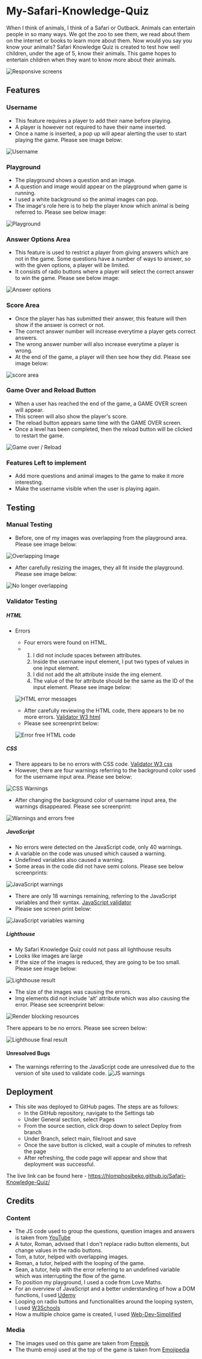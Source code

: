 # My-Safari-Knowledge-Quiz

When I think of animals, I think of a Safari or Outback. Animals can entertain people in so many ways. We got the zoo to see them, we read about them on the internet or books to learn more about them. Now would you say you know your animals? Safari Knowledge Quiz is created to test how well children, under the age of 5, know their animals. This game hopes to entertain children when they want to know more about their animals. 

![Responsive screens](README.md.docs/amiresponsive-screens.png)

## Features 

### Username
- This feature requires a player to add their name before playing.
- A player is however not required to have their name inserted.
- Once a name is inserted, a pop up will apear alerting the user to start playing the game. Please see image below:

![Username](README.md.docs/username-alert.png)

### Playground
- The playground shows a question and an image.
- A question and image would appear on the playground when game is running.
- I used a white background so the animal images can pop.
- The image's role here is to help the player know which animal is being referred to. Please see below image:

![Playground](README.md.docs/playground-screen.png)

### Answer Options Area
- This feature is used to restrict a player from giving answers which are not in the game. Some questions have a number of ways to answer, so with the given options, a player will be limited.
- It consists of radio buttons where a player will select the correct answer to win the game. Please see below image:

![Answer options](README.md.docsanswer-options.png)

### Score Area
- Once the player has has submitted their answer, this feature will then show if the answer is correct or not.
- The correct answer number will increase everytime a player gets correct answers.
- The wrong answer number will also increase everytime a player is wrong.
- At the end of the game, a player will then see how they did. Please see image below:

![score area](README.md.docs/score-section.png)

### Game Over and Reload Button
- When a user has reached the end of the game, a GAME OVER screen will appear.
- This screen will also show the player's score.
- The reload button appears same time with the GAME OVER screen.
- Once a level has been completed, then the reload button will be clicked to restart the game.

![Game over / Reload](README.md.docs/gameover-reload-screen.png)

### Features Left to implement
* Add more questions and animal images to the game to make it more interesting.
* Make the username visible when the user is playing again.

## Testing
### Manual Testing
* Before, one of my images was overlapping from the playground area. Please see image below:

![Overlapping Image](README.md.docs/overlapping-image.png)

* After carefully resizing the images, they all fit inside the playground. Please see image below:

![No longer overlapping](README.md.docs/no-overlap.png)

### Validator Testing

##### HTML
* Errors
    - Four errors were found on HTML.
    - 1. I did not include spaces between attributes. 
      2. Inside the username input element, I put two types of values in one input element.
      3. I did not add the alt attribute inside the img element.
      4. The value of the for attribute should be the same as the ID of the input element. Please see image below:

    ![HTML error messages](README.md.docs/html-errors.png)

    - After carefully reviewing the HTML code, there appears to be no more errors. [Validator W3 html](https://validator.w3.org/nu/#textarea)
    - Please see screenprint below:

    ![Error free HTML code](README.md.docs/html-error-free.png)

##### CSS
   - There appears to be no errors with CSS code. [Validator W3 css](https://jigsaw.w3.org/css-validator/validator)
   - However, there are four warnings referring to the background color used for the username input area. Please see below:
   
   ![CSS Warnings](README.md.docs/css-warnings.png)

   - After changing the background color of username input area, the warnings disappeared. Please see screenprint:

   ![Warnings and errors free](README.md.docs/warnings-free.png)
    
##### JavaScript
   - No errors were detected on the JavaScript code, only 40 warnings.
   - A variable on the code was unused which caused a warning.
   - Undefined variables also caused a warning.
   - Some areas in the code did not have semi colons. Please see below screenprints:

   ![JavaScript warnings](README.md.docs/js-warnings.png)   

   - There are only 18 warnings remaining, referring to the JavaScript variables and their syntax. [JavaScript validator](https://jshint.com/)
   - Please see screen print below:

   ![JavaScript variables warning](README.md.docs/js-variables-warning.png) 

##### Lighthouse

   - My Safari Knowledge Quiz could not pass all lighthouse results
   - Looks like images are large
   - If the size of the images is reduced, they are going to be too small. Please see image below:

   ![Lighthouse result](README.md.docs/lighthouse-result-1.png)

   - The size of the images was causing the errors.
   - Img elements did not include 'alt' attribute which was also causing the error. Please see screenprint below:
   
   ![Render blocking resources](README.md.docs/render-blocking-resources.png)
   
   There appears to be no errors. Please see screen below:

   ![Lighthouse final result](README.md.docs/lighthouse-final-result.png)

#### Unresolved Bugs
* The warnings referring to the JavaScript code are unresolved due to the version of site used to validate code.
![JS warnings](README.md.docs/Javascript-warnings-unresolved.png)

## Deployment
* This site was deployed to GitHub pages. The steps are as follows:
    - In the GitHub repository, navigate to the Settings tab
    - Under General section, select Pages
    - From the source section, click drop down to select Deploy from branch 
    - Under Branch, select main, file/root and save  
    - Once the save button is clicked, wait a couple of minutes to refresh the page
    - After refreshing, the code page will appear and show that deployment was successful.

The live link can be found here - https://hlomphosibeko.github.io/Safari-Knowledge-Quiz/

## Credits
### Content
* The JS code used to group the questions, question images and answers is taken from [YouTube](https://www.youtube.com/channel/UCEsOe19aGFcM31zLG2M2sXw)
* A tutor, Roman, advised that I don't replace radio button elements, but change values in the radio buttons.
* Tom, a tutor, helped with overlapping images.
* Roman, a tutor, helped with the looping of the game.
* Sean, a tutor, help with the error referring to an undefined variable which was interrupting the flow of the game. 
* To position my playground, I used a code from Love Maths.
* For an overview of JavaScript and a better understanding of how a DOM functions, I used [Udemy](https://www.udemy.com/course/mega-web-development-course-fullstack-javascript-python-django-backend/learn/lecture/34745556#overview)
* Looping on radio buttons and functionalities around the looping system, I used [W3Schools](https://www.w3schools.com/js/js_loop_for.asp)
* How a multiple choice game is created, I used [Web-Dev-Simplified](https://www.youtube.com/watch?v=riDzcEQbX6k)


### Media
* The images used on this game are taken from [Freepik](https://www.freepik.com/free-photos-vectors/safari-animals/)
* The thumb emoji used at the top of the game is taken from [Emojipedia](https://emojipeadia.org/thums-up)
